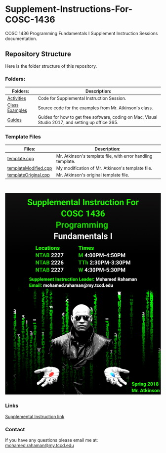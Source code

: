 # Supplement-Instructions-For-COSC-1436
COSC 1436 Programming Fundamentals I Supplement Instruction Sessions documentation.

## Repository Structure
Here is the folder structure of this repository.

### Folders:
| Folders: | Description: |
| --- | --- |
| [Activities](/Activities) | Code for Supplemental Instruction Session.|
| [Class Examples](/Class%20Examples) | Source code for the examples from Mr. Atkinson's class. |
| [Guides](/Guides) | Guides for how to get free software, coding on Mac, Visual Studio 2017, and setting up office 365.  |

### Template Files
| Files: | Description: |
|--- | --- |
| [template.cpp](/Resources/Code/Templates/template.cpp) | Mr. Atkinson's template file, with error handling template. |
| [templateModified.cpp](/Resources/Code/Templates/templateModified.cpp)  | My modification of Mr. Atkinson's template file. |
| [templateOriginal.cpp](/Resources/Code/Templates/templateOriginal.cpp)  | Mr. Atkinson's original template file. |
<br>

![FlyerFall2017](/Resources/Marketing/2018SP_COSC1436_SI_Flyer.png)

### Links
[Supplemental Instruction link](https://www.tccd.edu/academics/academic-help/supplemental-instruction/)

### Contact
If you have any questions please email me at:
<br><a href="mailto:mohamed.rahaman@my.tccd.edu?Subject=About%Supplemental%Instuction">mohamed.rahaman@my.tccd.edu</a>
